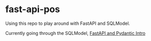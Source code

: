 
# fast-api-pos

Using this repo to play around with FastAPI and SQLModel.

Currently going through the SQLModel, [FastAPI and Pydantic Intro](https://sqlmodel.tiangolo.com/tutorial/fastapi/)
